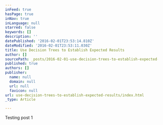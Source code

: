 ```yaml
---
inFeed: true
hasPage: true
inNav: true
inLanguage: null
starred: false
keywords: []
description: ''
datePublished: '2016-02-01T23:53:14.810Z'
dateModified: '2016-02-01T23:53:11.030Z'
title: Use Decision Trees to Establish Expected Results
author: []
sourcePath: _posts/2016-02-01-use-decision-trees-to-establish-expected-results.md
published: true
authors: []
publisher:
  name: null
  domain: null
  url: null
  favicon: null
url: use-decision-trees-to-establish-expected-results/index.html
_type: Article

---
```

Testing post 1
